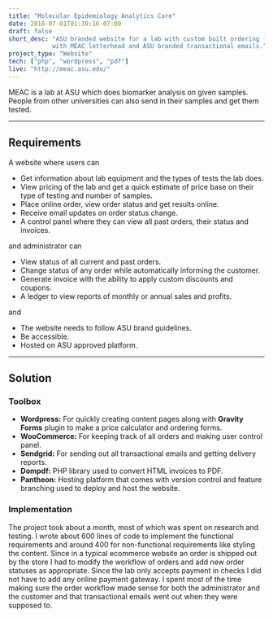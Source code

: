 ```yaml
---
title: "Molecular Epidemiology Analytics Core"
date: 2018-07-01T01:39:16-07:00
draft: false
short_desc: "ASU branded website for a lab with custom built ordering forms, pdf invoice generator 
            with MEAC letterhead and ASU branded transactional emails."
project_type: "Website"
tech: ["php", "wordpress", "pdf"]
live: "http://meac.asu.edu/"
---
```


MEAC is a lab at ASU which does biomarker analysis on given samples. People from other universities can also send in their samples and get them tested.

---
## Requirements
A website where users can

* Get information about lab equipment and the types of tests the lab does.
* View pricing of the lab and get a quick estimate of price base on their type of testing and number of samples.
* Place online order, view order status and get results online.
* Receive email updates on order status change. 
* A control panel where they can view all past orders, their status and invoices.

and administrator can

* View status of all current and past orders.
* Change status of any order while automatically informing the customer.
* Generate invoice with the ability to apply custom discounts and coupons.
* A ledger to view reports of monthly or annual sales and profits.

and 

* The website needs to follow ASU brand guidelines.
* Be accessible.
* Hosted on ASU approved platform.

---

## Solution
### Toolbox

* **Wordpress:** For quickly creating content pages along with **Gravity Forms** plugin to make a price calculator and ordering forms.
* **WooCommerce:** For keeping track of all orders and making user control panel.
* **Sendgrid:** For sending out all transactional emails and getting delivery reports.
* **Dompdf:** PHP library used to convert HTML invoices to PDF. 
* **Pantheon:** Hosting platform that comes with version control and feature branching used to deploy and host the website.

### Implementation
The project took about a month, most of which was spent on research and testing. I wrote about 600 lines of code to implement the functional requirements and around 400 for non-functional requirements like styling the content. Since in a typical ecommerce website an order is shipped out by the store I had to modify the workflow of orders and add new order statuses as appropriate. Since the lab only accepts payment in checks I did not have to add any online payment gateway. I spent most of the time making sure the order workflow made sense for both the administrator and the customer and that transactional emails went out when they were supposed to. 
